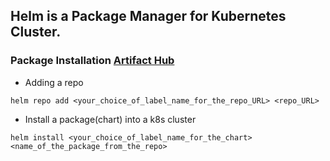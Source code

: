 ## Helm is a **Package Manager** for Kubernetes Cluster.

### Package Installation [Artifact Hub](https://artifacthub.io)

- Adding a repo

```helm repo add <your_choice_of_label_name_for_the_repo_URL> <repo_URL>```

- Install a package(chart) into a k8s cluster

```helm install <your_choice_of_label_name_for_the_chart> <name_of_the_package_from_the_repo>```


